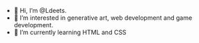 - 👋 Hi, I’m @Ldeets.
- 👀 I’m interested in generative art, web development and game development.
- 🌱 I’m currently learning HTML and CSS


